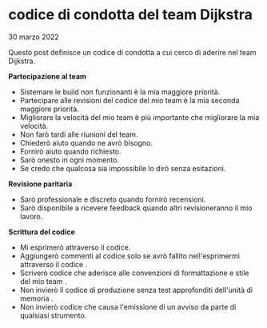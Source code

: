 # codice di condotta del team Dijkstra

30 marzo 2022

Questo post definisce un codice di condotta a cui cerco di aderire nel team Dijkstra.

**Partecipazione al team**

* Sistemare le build non funzionanti è la mia maggiore priorità.
* Partecipare alle revisioni del codice del mio team è la mia seconda maggiore priorità.
* Migliorare la velocità del mio team è più importante che migliorare la mia velocità.
* Non farò tardi alle riunioni del team.
* Chiederò aiuto quando ne avrò bisogno.
* Fornirò aiuto quando richiesto.
* Sarò onesto in ogni momento.
* Se credo che qualcosa sia impossibile lo dirò senza esitazioni.

**Revisione paritaria**

* Sarò professionale e discreto quando fornirò recensioni.
* Sarò disponibile a ricevere feedback quando altri revisioneranno il mio lavoro.

**Scrittura del codice**

* Mi esprimerò attraverso il codice.
* Aggiungerò commenti al codice solo se avrò fallito nell'esprimermi attraverso il codice .
* Scriverò codice che aderisce alle convenzioni di formattazione e stile del mio team .
* Non invierò il codice di produzione senza test approfonditi dell'unità di memoria .
* Non invierò codice che causa l'emissione di un avviso da parte di qualsiasi strumento.
